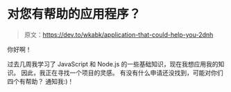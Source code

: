# 对您有帮助的应用程序？

> 原文：<https://dev.to/wkabk/application-that-could-help-you-2dnh>

你好啊！

过去几周我学习了 JavaScript 和 Node.js 的一些基础知识，现在我想应用我的知识。
因此，我正在寻找一个项目的灵感。
有没有什么申请还没找到，可能对你们四个有帮助？
通知我:)！